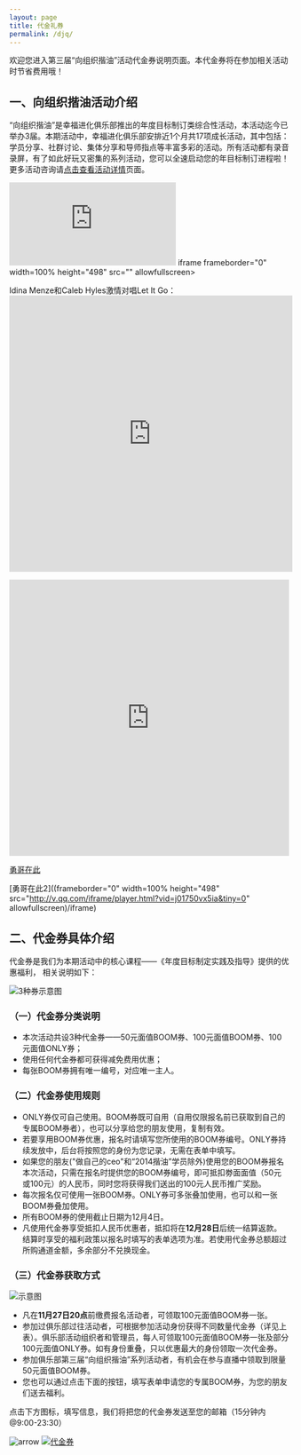 ```yaml
---
layout: page
title: 代金礼券
permalink: /djq/
---
```


欢迎您进入第三届“向组织揩油”活动代金券说明页面。本代金券将在参加相关活动时节省费用哦！

## 一、向组织揩油活动介绍

“向组织揩油”是幸福进化俱乐部推出的年度目标制订类综合性活动，本活动迄今已举办3届。本期活动中，幸福进化俱乐部安排近1个月共17项成长活动，其中包括：学员分享、社群讨论、集体分享和导师指点等丰富多彩的活动。所有活动都有录音录屏，有了如此好玩又密集的系列活动，您可以全速启动您的年目标制订进程啦！更多活动咨询请[点击查看活动详情](http://nianmubiao.com/activity/)页面。

![BOO券神经视频](http://v.qq.com/iframe/player.html?vid=j01750vx5ia&tiny=0&auto=1)
iframe frameborder="0" width=100% height="498" src="" allowfullscreen></iframe>

Idina Menze和Caleb Hyles激情对唱Let It Go：<iframe height=498 width=510 src="http://player.youku.com/embed/XNjcyMDU4Njg0" frameborder=0 allowfullscreen></iframe>

<iframe frameborder="0" width=100% height="498" src="http://v.qq.com/iframe/player.html?vid=j01750vx5ia&tiny=0" allowfullscreen></iframe>

[勇哥在此](http://v.qq.com/iframe/player.html?vid=j01750vx5ia&tiny=0)

[勇哥在此2]((frameborder="0" width=100% height="498" src="http://v.qq.com/iframe/player.html?vid=j01750vx5ia&tiny=0" allowfullscreen)/iframe)

## 二、代金券具体介绍

代金券是我们为本期活动中的核心课程——《年度目标制定实践及指导》提供的优惠福利， 相关说明如下：

![3种券示意图](http://77fm42.com1.z0.glb.clouddn.com/web-quan.jpg)

### （一）代金券分类说明

- 本次活动共设3种代金券——50元面值BOOM券、100元面值BOOM券、100元面值ONLY券；
- 使用任何代金券都可获得减免费用优惠；
- 每张BOOM券拥有唯一编号，对应唯一主人。

### （二）代金券使用规则

- ONLY券仅可自己使用。BOOM券既可自用（自用仅限报名前已获取到自己的专属BOOM券者），也可以分享给您的朋友使用，复制有效。
- 若要享用BOOM券优惠，报名时请填写您所使用的BOOM券编号。ONLY券持续发放中，后台将按照您的身份为您记录，无需在表单中填写。
- 如果您的朋友("做自己的ceo"和“2014揩油”学员除外)使用您的BOOM券报名本次活动，只需在报名时提供您的BOOM券编号，即可抵扣劵面面值（50元或100元）的人民币，同时您将获得我们送出的100元人民币推广奖励。
- 每次报名仅可使用一张BOOM券。ONLY券可多张叠加使用，也可以和一张BOOM券叠加使用。
- 所有BOOM券的使用截止日期为12月4日。
- 凡使用代金券享受抵扣人民币优惠者，抵扣将在**12月28日**后统一结算返款。结算时享受的福利政策以报名时填写的表单选项为准。若使用代金券总额超过所购通道金额，多余部分不兑换现金。

### （三）代金券获取方式

![示意图](http://77fm42.com1.z0.glb.clouddn.com/web-lingquan.jpg)

- 凡在**11月27日20点**前缴费报名活动者，可领取100元面值BOOM券一张。
- 参加过俱乐部过往活动者，可根据参加活动身份获得不同数量代金券（详见上表）。俱乐部活动组织者和管理员，每人可领取100元面值BOOM券一张及部分100元面值ONLY券。如有身份重叠，只以优惠最大的身份领取一次代金券。
- 参加俱乐部第三届“向组织揩油”系列活动者，有机会在参与直播中领取到限量50元面值BOOM券。
- 您也可以通过点击下面的按钮，填写表单申请您的专属BOOM券，为您的朋友们送去福利。

点击下方图标，填写信息，我们将把您的代金券发送至您的邮箱（15分钟内 @9:00-23:30）

![arrow](http://77fm42.com1.z0.glb.clouddn.com/web-arr.png)
[![代金券](http://77fm42.com1.z0.glb.clouddn.com/web-djq.png)](http://form.mikecrm.com/f.php?t=A7TrWo )
